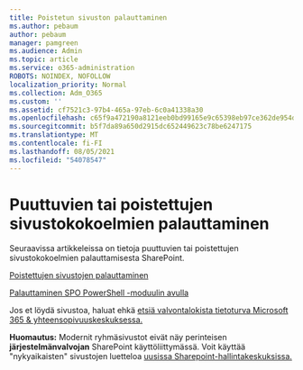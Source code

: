 ```yaml
---
title: Poistetun sivuston palauttaminen
ms.author: pebaum
author: pebaum
manager: pamgreen
ms.audience: Admin
ms.topic: article
ms.service: o365-administration
ROBOTS: NOINDEX, NOFOLLOW
localization_priority: Normal
ms.collection: Adm_O365
ms.custom: ''
ms.assetid: cf7521c3-97b4-465a-97eb-6c0a41338a30
ms.openlocfilehash: c65f9a472190a8121eeb0bd99165e9c65398eb97ce362de954d491078e322f44
ms.sourcegitcommit: b5f7da89a650d2915dc652449623c78be6247175
ms.translationtype: MT
ms.contentlocale: fi-FI
ms.lasthandoff: 08/05/2021
ms.locfileid: "54078547"
---
```

# <a name="recover-missing-or-deleted-site-collections"></a>Puuttuvien tai poistettujen sivustokokoelmien palauttaminen

Seuraavissa artikkeleissa on tietoja puuttuvien tai poistettujen sivustokokoelmien palauttamisesta SharePoint.

[Poistettujen sivustojen palauttaminen](https://docs.microsoft.com/sharepoint/restore-deleted-site-collection)

[Palauttaminen SPO PowerShell -moduulin avulla](https://support.office.com/article/Introduction-to-the-SharePoint-Online-Management-Shell-C16941C3-19B4-4710-8056-34C034493429)

Jos et löydä sivustoa, haluat ehkä [etsiä valvontalokista tietoturva Microsoft 365 &amp; yhteensopivuuskeskuksessa.](https://docs.microsoft.com/microsoft-365/compliance/search-the-audit-log-in-security-and-compliance)

**Huomautus:** Modernit ryhmäsivustot eivät näy perinteisen **järjestelmänvalvojan** SharePoint käyttöliittymässä. Voit käyttää "nykyaikaisten" sivustojen luetteloa [uusissa Sharepoint-hallintakeskuksissa.](https://docs.microsoft.com/sharepoint/get-started-new-admin-center)


